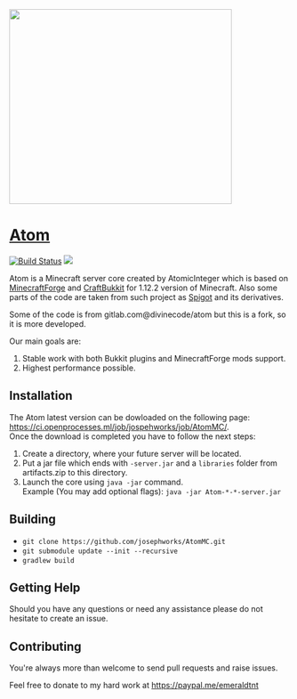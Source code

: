 <img src="https://assets.gitlab-static.net/uploads/-/system/project/avatar/6581187/atom_logo1.png" width="400" height="350">

# [Atom](https://github.com/josephworks/AtomMC)

[![Build Status](https://ci.openprocesses.ml/job/jospehworks/job/AtomMC/badge/icon)](https://ci.openprocesses.ml/job/jospehworks/job/AtomMC/)
<a href="http://files.minecraftforge.net/maven/net/minecraftforge/forge/index_1.12.2.html"><img src="https://img.shields.io/badge/Forge-1.12.2--14.23.5.2836-brightgreen.svg?colorB=26303d"></a>

Atom is a Minecraft server core created by AtomicInteger which is based on [MinecraftForge](https://github.com/MinecraftForge/MinecraftForge) and [CraftBukkit](https://hub.spigotmc.org/stash/projects/SPIGOT/repos/craftbukkit/browse) for 1.12.2 version of Minecraft.
Also some parts of the code are taken from such project as [Spigot](https://hub.spigotmc.org/stash/projects/SPIGOT/repos/spigot/browse)
and its derivatives.

Some of the code is from gitlab.com@divinecode/atom but this is a fork, so it is more developed.

Our main goals are:
1. Stable work with both Bukkit plugins and MinecraftForge mods support.
2. Highest performance possible.

## Installation

The Atom latest version can be dowloaded on the following page: https://ci.openprocesses.ml/job/jospehworks/job/AtomMC/.  
Once the download is completed you have to follow the next steps:
1. Create a directory, where your future server will be located.
2. Put a jar file which ends with `-server.jar` and a `libraries` folder from artifacts.zip to this directory.
3. Launch the core using `java -jar` command.  
    Example (You may add optional flags): `java -jar Atom-*-*-server.jar`
    
## Building
- `git clone https://github.com/josephworks/AtomMC.git`
- `git submodule update --init --recursive`
- `gradlew build`

## Getting Help

Should you have any questions or need any assistance please do not hesitate to create an issue.
## Contributing

You're always more than welcome to send pull requests and raise issues.

Feel free to donate to my hard work at https://paypal.me/emeraldtnt
